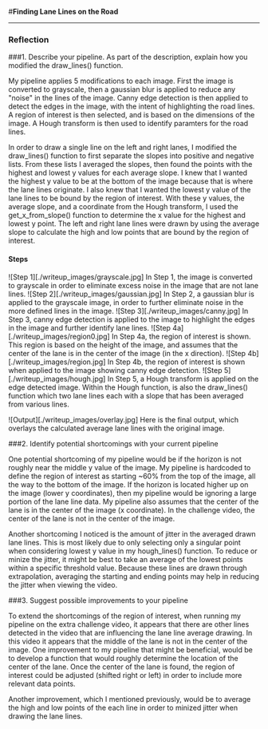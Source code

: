 #**Finding Lane Lines on the Road** 

---

### Reflection

###1. Describe your pipeline. As part of the description, explain how you modified the draw_lines() function.

My pipeline applies 5 modifications to each image.  First the image is converted to grayscale, then a gaussian blur is applied to reduce any "noise" in the lines of the image.  Canny edge detection is then applied to detect the edges in the image, with the intent of highlighting the road lines.  A region of interest is then selected, and is based on the dimensions of the image.  A Hough transform is then used to identify paramters for the road lines.

In order to draw a single line on the left and right lanes, I modified the draw_lines() function to first separate the slopes into positive and negative lists.  From these lists I averaged the slopes, then found the points with the highest and lowest y values for each average slope.  I knew that I wanted the highest y value to be at the bottom of the image because that is where the lane lines originate.  I also knew that I wanted the lowest y value of the lane lines to be bound by the region of interest.  With these y values, the average slope, and a coordinate from the Hough transform, I used the get_x_from_slope() function to determine the x value for the highest and lowest y point.  The left and right lane lines were drawn by using the average slope to calculate the high and low points that are bound by the region of interest.

#### Steps
![Step 1][./writeup_images/grayscale.jpg]
In Step 1, the image is converted to grayscale in order to eliminate excess noise in the image that are not lane lines.
![Step 2][./writeup_images/gaussian.jpg]
In Step 2, a gaussian blur is applied to the grayscale image, in order to further eliminate noise in the more defined lines in the image.
![Step 3][./writeup_images/canny.jpg]
In Step 3, canny edge detection is applied to the image to highlight the edges in the image and further identify lane lines.
![Step 4a][./writeup_images/region0.jpg]
In Step 4a, the region of interest is shown.  This region is based on the height of the image, and assumes that the center of the lane is in the center of the image (in the x direction).
![Step 4b][./writeup_images/region.jpg]
In Step 4b, the region of interest is shown when applied to the image showing canny edge detection.
![Step 5][./writeup_images/hough.jpg]
In Step 5, a Hough transform is applied on the edge detected image.  Within the Hough function, is also the draw_lines() function which two lane lines each with a slope that has been averaged from various lines.

![Output][./writeup_images/overlay.jpg]
Here is the final output, which overlays the calculated average lane lines with the original image.



###2. Identify potential shortcomings with your current pipeline


One potential shortcoming of my pipeline would be if the horizon is not roughly near the middle y value of the image.  My pipeline is hardcoded to define the region of interest as starting ~60% from the top of the image, all the way to the bottom of the image.  If the horizon is located higher up on the image (lower y coordinates), then my pipeline would be ignoring a large portion of the lane line data.  My pipeline also assumes that the center of the lane is in the center of the image (x coordinate).  In the challenge video, the center of the lane is not in the center of the image.

Another shortcoming I noticed is the amount of jitter in the averaged drawn lane lines.  This is most likely due to only selecting only a singular point when considering lowest y value in my hough_lines() function.  To reduce or minize the jitter, it might be best to take an average of the lowest points within a specific threshold value.  Because these lines are drawn through extrapolation, averaging the starting  and ending points may help in reducing the jitter when viewing the video.


###3. Suggest possible improvements to your pipeline

To extend the shortcomings of the region of interest, when running my pipeline on the extra challenge video, it appears that there are other lines detected in the video that are influencing the lane line average drawing.  In this video it appears that the middle of the lane is not in the center of the image.  One improvement to my pipeline that might be beneficial, would be to develop a function that would roughly determine the location of the center of the lane.  Once the center of the lane is found, the region of interest could be adjusted (shifted right or left) in order to include more relevant data points.

Another improvement, which I mentioned previously, would be to average the high and low points of the each line in order to minized jitter when drawing the lane lines.